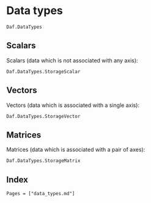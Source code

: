 # Data types

```@docs
Daf.DataTypes
```

## Scalars

Scalars (data which is not associated with any axis):

```@docs
Daf.DataTypes.StorageScalar
```

## Vectors

Vectors (data which is associated with a single axis):

```@docs
Daf.DataTypes.StorageVector
```

## Matrices

Matrices (data which is associated with a pair of axes):

```@docs
Daf.DataTypes.StorageMatrix
```

## Index

```@index
Pages = ["data_types.md"]
```
